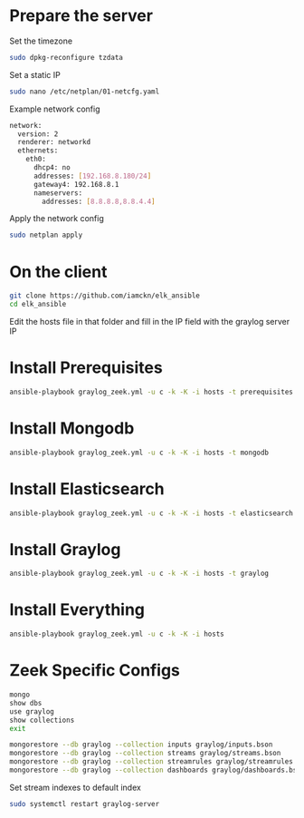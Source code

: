 # Prepare the server

Set the timezone

```bash
sudo dpkg-reconfigure tzdata
```

Set a static IP

```bash
sudo nano /etc/netplan/01-netcfg.yaml 
```

Example network config

```bash
network:
  version: 2
  renderer: networkd
  ethernets:
    eth0:
      dhcp4: no
      addresses: [192.168.8.180/24]
      gateway4: 192.168.8.1
      nameservers:
        addresses: [8.8.8.8,8.8.4.4]
```

Apply the network config

```bash
sudo netplan apply
```

# On the client

```bash
git clone https://github.com/iamckn/elk_ansible
cd elk_ansible
```

Edit the hosts file in that folder and fill in the IP field with the graylog server IP

# Install Prerequisites

```bash
ansible-playbook graylog_zeek.yml -u c -k -K -i hosts -t prerequisites
```

# Install Mongodb

```bash
ansible-playbook graylog_zeek.yml -u c -k -K -i hosts -t mongodb
```

# Install Elasticsearch

```bash
ansible-playbook graylog_zeek.yml -u c -k -K -i hosts -t elasticsearch
```


# Install Graylog

```bash
ansible-playbook graylog_zeek.yml -u c -k -K -i hosts -t graylog
```

# Install Everything

```bash
ansible-playbook graylog_zeek.yml -u c -k -K -i hosts
```

# Zeek Specific Configs

```bash
mongo
show dbs
use graylog
show collections
exit

mongorestore --db graylog --collection inputs graylog/inputs.bson
mongorestore --db graylog --collection streams graylog/streams.bson
mongorestore --db graylog --collection streamrules graylog/streamrules.bson
mongorestore --db graylog --collection dashboards graylog/dashboards.bson
```

Set stream indexes to default index

```bash
sudo systemctl restart graylog-server
```
